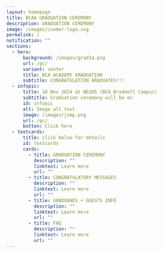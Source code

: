 ```yaml
---
layout: homepage
title: BCAA GRADUATION CEREMONY
description: GRADUATION CEREMONY
image: /images/isomer-logo.svg
permalink: /
notification: ""
sections:
  - hero:
      background: /images/grad1a.png
      url: /gc/
      variant: center
      title: BCA ACADEMY GRADUATION
      subtitle: CONGRATULATION GRADUATES!!!
  - infopic:
      title: 18 Nov 2024 at NEXUS (BCA Braddell Campus)
      subtitle: Graduation ceremony will be on
      id: infopic
      alt: Image alt text
      image: /images/jump.png
      url: /gc/
      button: Click here
  - textcards:
      title: click below for details
      id: textcards
      cards:
        - title: GRADUATION CEREMONY
          description: ""
          linktext: Learn more
          url: ""
        - title: CONGRATULATORY MESSAGES
          description: ""
          linktext: Learn more
          url: ""
        - title: GRADUANDS + GUESTS INFO
          description: ""
          linktext: Learn more
          url: ""
        - title: FAQ
          description: ""
          linktext: Learn more
          url: ""
---
```

